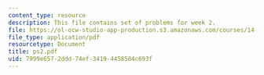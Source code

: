 ```yaml
---
content_type: resource
description: This file contains set of problems for week 2.
file: https://ol-ocw-studio-app-production.s3.amazonaws.com/courses/14-30-introduction-to-statistical-method-in-economics-spring-2006/7999e6572ddd74ef34194458504c693f_ps2.pdf
file_type: application/pdf
resourcetype: Document
title: ps2.pdf
uid: 7999e657-2ddd-74ef-3419-4458504c693f
---
```

